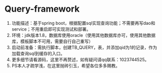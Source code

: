 # Query-framework
1. 功能描述：基于spring boot，根据配置sql实现查询功能；不需要再写dao和service；不用重启即可实现测试和部署。
2. 环境：jdk版本1.8，数据库使用oracle（使用其他数据库亦可，使用其他数据库，模板脚本不可用，需要自行自己重写）
3. 启动前准备：需执行脚本，创建TB_QUERY，表，并添加qid为1的记录，作为加载查询sql到缓存的入口。
4. 更多细节请看源码，这里不再赘述，如有疑问请qq联系：1023744525。
5. PS本人才疏学浅，在这里抛砖引玉，希望各位多多赐教。
